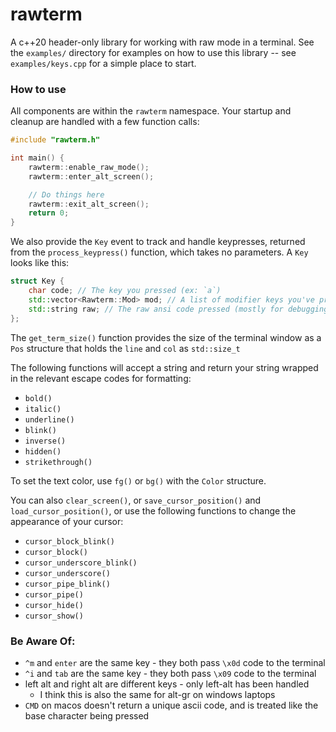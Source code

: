 # rawterm
A c++20 header-only library for working with raw mode in a terminal. See the
`examples/` directory for examples on how to use this library -- see
`examples/keys.cpp` for a simple place to start.


### How to use
All components are within the `rawterm` namespace.
Your startup and cleanup are handled with a few function calls:

```cpp
#include "rawterm.h"

int main() {
    rawterm::enable_raw_mode();
    rawterm::enter_alt_screen();

    // Do things here
    rawterm::exit_alt_screen();
    return 0;
}
```

We also provide the `Key` event to track and handle keypresses, returned from
the `process_keypress()` function, which takes no parameters. A `Key` looks
like this:

```cpp
struct Key {
    char code; // The key you pressed (ex: `a`)
    std::vector<Rawterm::Mod> mod; // A list of modifier keys you've pressed (ex `Rawterm::Shift`)
    std::string raw; // The raw ansi code pressed (mostly for debugging)
};
```

The `get_term_size()` function provides the size of the terminal window as a
`Pos` structure that holds the `line` and `col` as `std::size_t`


The following functions will accept a string and return your string wrapped in
the relevant escape codes for formatting:
- `bold()`
- `italic()`
- `underline()`
- `blink()`
- `inverse()`
- `hidden()`
- `strikethrough()`

To set the text color, use `fg()` or `bg()` with the `Color` structure.


You can also `clear_screen()`, or `save_cursor_position()` and
`load_cursor_position()`, or use the following functions to change the
appearance of your cursor:
- `cursor_block_blink()`
- `cursor_block()`
- `cursor_underscore_blink()`
- `cursor_underscore()`
- `cursor_pipe_blink()`
- `cursor_pipe()`
- `cursor_hide()`
- `cursor_show()`

### Be Aware Of:
* `^m` and `enter` are the same key - they both pass `\x0d` code to the terminal
* `^i` and `tab` are the same key - they both pass `\x09` code to the terminal
* left alt and right alt are different keys - only left-alt has been handled
    * I think this is also the same for alt-gr on windows laptops
* `CMD` on macos doesn't return a unique ascii code, and is treated like the
base character being pressed
